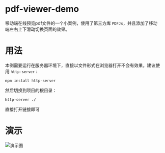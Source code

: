 # pdf-viewer-demo
移动端在线预览pdf文件的一个小案例，使用了第三方库 `PDFJs`，并且添加了移动端左右上下滑动切换页面的效果。

# 用法
本例需要运行在服务器环境下，直接以文件形式在浏览器打开不会有效果。建议使用 `http-server` :
```
npm install http-server
````
然后切换到项目的根目录：

```
http-server ./
```
直接打开链接即可

# 演示

![演示图](https://github.com/JerryYuanJ/pdf-viewer-demo/blob/master/assets/demo.gif)
